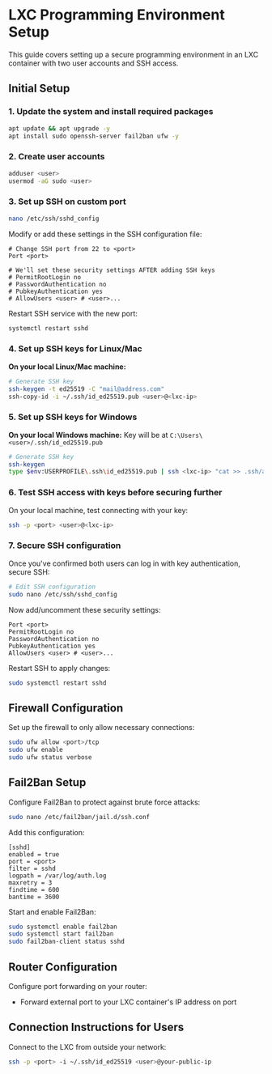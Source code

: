 # LXC Programming Environment Setup

This guide covers setting up a secure programming environment in an LXC container with two user accounts and SSH access.

## Initial Setup

### 1. Update the system and install required packages

```bash
apt update && apt upgrade -y
apt install sudo openssh-server fail2ban ufw -y
```

### 2. Create user accounts

```bash
adduser <user>
usermod -aG sudo <user>
```

### 3. Set up SSH on custom port

```bash
nano /etc/ssh/sshd_config
```

Modify or add these settings in the SSH configuration file:
```
# Change SSH port from 22 to <port>
Port <port>

# We'll set these security settings AFTER adding SSH keys
# PermitRootLogin no
# PasswordAuthentication no 
# PubkeyAuthentication yes
# AllowUsers <user> # <user>...
```

Restart SSH service with the new port:
```bash
systemctl restart sshd
```

### 4. Set up SSH keys for Linux/Mac

**On your local Linux/Mac machine:**

```bash
# Generate SSH key
ssh-keygen -t ed25519 -C "mail@address.com"
ssh-copy-id -i ~/.ssh/id_ed25519.pub <user>@<lxc-ip>
```

### 5. Set up SSH keys for Windows

**On your local Windows machine:**
Key will be at `C:\Users\<user>/.ssh/id_ed25519.pub`

```bash
# Generate SSH key
ssh-keygen
type $env:USERPROFILE\.ssh\id_ed25519.pub | ssh <lxc-ip> "cat >> .ssh/authorized_keys"
```

### 6. Test SSH access with keys before securing further

On your local machine, test connecting with your key:
```bash
ssh -p <port> <user>@<lxc-ip>
```

### 7. Secure SSH configuration

Once you've confirmed both users can log in with key authentication, secure SSH:

```bash
# Edit SSH configuration
sudo nano /etc/ssh/sshd_config
```

Now add/uncomment these security settings:
```
Port <port>
PermitRootLogin no
PasswordAuthentication no
PubkeyAuthentication yes
AllowUsers <user> # <user>...
```

Restart SSH to apply changes:
```bash
sudo systemctl restart sshd
```

## Firewall Configuration

Set up the firewall to only allow necessary connections:

```bash
sudo ufw allow <port>/tcp
sudo ufw enable
sudo ufw status verbose
```

## Fail2Ban Setup

Configure Fail2Ban to protect against brute force attacks:

```bash
sudo nano /etc/fail2ban/jail.d/ssh.conf
```

Add this configuration:
```
[sshd]
enabled = true
port = <port>
filter = sshd
logpath = /var/log/auth.log
maxretry = 3
findtime = 600
bantime = 3600
```

Start and enable Fail2Ban:
```bash
sudo systemctl enable fail2ban
sudo systemctl start fail2ban
sudo fail2ban-client status sshd
```

## Router Configuration

Configure port forwarding on your router:
- Forward external port <port> to your LXC container's IP address on port <port>

## Connection Instructions for Users

Connect to the LXC from outside your network:
```bash
ssh -p <port> -i ~/.ssh/id_ed25519 <user>@your-public-ip
```

